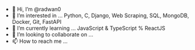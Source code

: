 - 👋 Hi, I’m @radwan0
- 👀 I’m interested in ... Python, C, Django, Web Scraping, SQL, MongoDB, Docker, Git, FastAPI
- 🌱 I’m currently learning ... JavaScript & TypeScript % ReactJS
- 💞️ I’m looking to collaborate on ...
- 📫 How to reach me ...

<!---
radwan0/radwan0 is a ✨ special ✨ repository because its `README.md` (this file) appears on your GitHub profile.
You can click the Preview link to take a look at your changes.
--->
